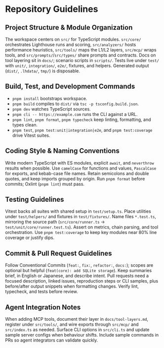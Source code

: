 # Repository Guidelines

## Project Structure & Module Organization
The workspace centers on `src/` for TypeScript modules. `src/core/` orchestrates Lighthouse runs and scoring, `src/analyzers/` hosts performance heuristics, `src/tools/` maps the L1/L2 layers, `src/mcp/` wraps tools, and `src/prompts/`/`src/types/` share prompts and contracts. Docs on tool layering sit in `docs/`; scenario scripts in `scripts/`. Tests live under `test/` with `unit/`, `integration/`, `e2e/`, fixtures, and helpers. Generated output (`dist/`, `.lhdata/`, `tmp/`) is disposable.

## Build, Test, and Development Commands
- `pnpm install` bootstraps workspace.
- `pnpm build` compiles to `dist/` via `tsc -p tsconfig.build.json`.
- `pnpm dev` watches TypeScript sources.
- `pnpm cli -- https://example.com` runs the CLI against a URL.
- `pnpm lint`, `pnpm format`, `pnpm typecheck` keep linting, formatting, and types clean.
- `pnpm test`, `pnpm test:unit|integration|e2e`, and `pnpm test:coverage` drive Vitest suites.

## Coding Style & Naming Conventions
Write modern TypeScript with ES modules, explicit `await`, and `neverthrow` results when possible. Use `camelCase` for functions and values, `PascalCase` for exports, and kebab-case file names. Retain semicolons and double quotes, and keep imports grouped by origin. Run `pnpm format` before commits; Oxlint (`pnpm lint`) must pass.

## Testing Guidelines
Vitest backs all suites with shared setup in `test/setup.ts`. Place utilities under `test/helpers/` and fixtures in `test/fixtures/`. Name files `*.test.ts`, mirroring the source path (`src/core/runner.ts` → `test/unit/core/runner.test.ts`). Assert on metrics, chain parsing, and tool orchestration. Use `pnpm test:coverage` to keep key modules near 80% line coverage or justify dips.

## Commit & Pull Request Guidelines
Follow Conventional Commits (`feat:`, `fix:`, `refactor:`, `docs:`); scopes are optional but helpful (`feat(core): add SQLite storage`). Keep summaries brief, in English or Japanese, and describe intent. Pull requests need a focused description, linked issues, reproduction steps or CLI samples, plus before/after output snippets when formatting changes. Verify lint, typecheck, and tests before review.

## Agent Integration Notes
When adding MCP tools, document their layer in `docs/tool-layers.md`, register under `src/tools/`, and wire exports through `src/mcp/` and `src/index.ts` as needed. Surface CLI options in `src/cli.ts` and update sample server configs when behaviour shifts. Include sample commands in PRs so agent integrators can validate quickly.
